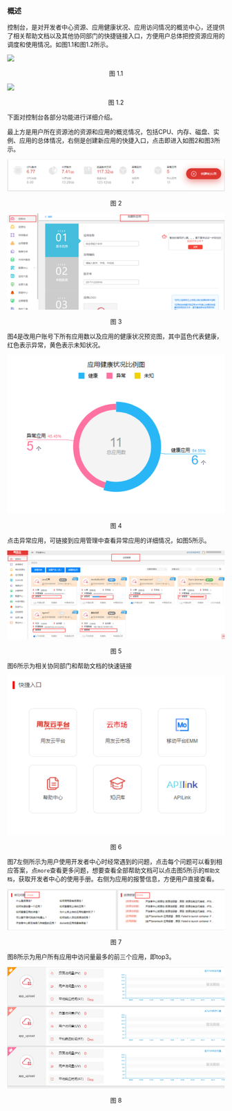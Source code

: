 ### 概述
控制台，是对开发者中心资源、应用健康状况、应用访问情况的概览中心，还提供了相关帮助文档以及其他协同部门的快捷链接入口，方便用户总体把控资源应用的调度和使用情况。如图1.1和图1.2所示。


![](/articles/cloud/3-/images/control_l1.png)
<p align="center"> 图 1.1</p>


![](/articles/cloud/3-/images/control_l2.png)

<p align="center"> 图 1.2</p>

下面对控制台各部分功能进行详细介绍。

最上方是用户所在资源池的资源和应用的概览情况，包括CPU、内存、磁盘、实例、应用的总体情况，右侧是创建新应用的快捷入口，点击即进入如图2和图3所示。

![](/articles/cloud/3-/images/control_2.png)
<p align="center"> 图 2</p>

![](/articles/cloud/3-/images/control_3.png)
<p align="center"> 图 3</p>


图4是改用户账号下所有应用数以及应用的健康状况预览图，其中蓝色代表健康，红色表示异常，黄色表示未知状况。

![](/articles/cloud/3-/images/control_4.png)
<p align="center"> 图 4</p>


点击异常应用，可链接到应用管理中查看异常应用的详细情况，如图5所示。


![](/articles/cloud/3-/images/control_5.png)
<p align="center"> 图 5</p>

图6所示为相关协同部门和帮助文档的快速链接

![](/articles/cloud/3-/images/control_6.png)
<p align="center"> 图 6</p>

图7左侧所示为用户使用开发者中心时经常遇到的问题，点击每个问题可以看到相应答案，点``more``查看更多问题，想要查看全部帮助文档可以点击图5所示的``帮助文档``，获取开发者中心的使用手册。右侧为应用的报警信息，方便用户直接查看。

![](/articles/cloud/3-/images/control_7.png)
<p align="center"> 图 7</p>

图8所示为用户所有应用中访问量最多的前三个应用，即top3。

![](/articles/cloud/3-/images/control_8.png)
<p align="center"> 图 8</p>